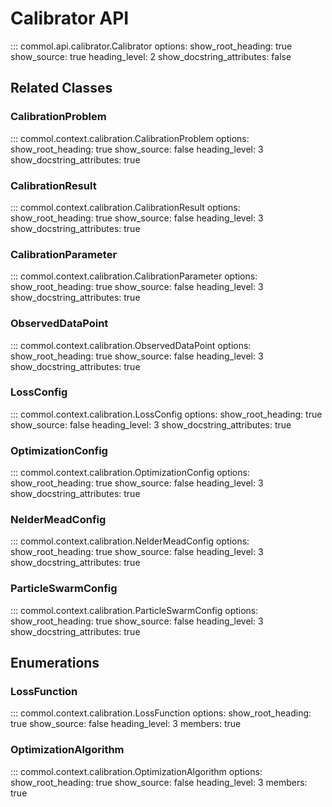 # Calibrator API

::: commol.api.calibrator.Calibrator
    options:
      show_root_heading: true
      show_source: true
      heading_level: 2
      show_docstring_attributes: false

## Related Classes

### CalibrationProblem

::: commol.context.calibration.CalibrationProblem
    options:
      show_root_heading: true
      show_source: false
      heading_level: 3
      show_docstring_attributes: true

### CalibrationResult

::: commol.context.calibration.CalibrationResult
    options:
      show_root_heading: true
      show_source: false
      heading_level: 3
      show_docstring_attributes: true

### CalibrationParameter

::: commol.context.calibration.CalibrationParameter
    options:
      show_root_heading: true
      show_source: false
      heading_level: 3
      show_docstring_attributes: true

### ObservedDataPoint

::: commol.context.calibration.ObservedDataPoint
    options:
      show_root_heading: true
      show_source: false
      heading_level: 3
      show_docstring_attributes: true

### LossConfig

::: commol.context.calibration.LossConfig
    options:
      show_root_heading: true
      show_source: false
      heading_level: 3
      show_docstring_attributes: true

### OptimizationConfig

::: commol.context.calibration.OptimizationConfig
    options:
      show_root_heading: true
      show_source: false
      heading_level: 3
      show_docstring_attributes: true

### NelderMeadConfig

::: commol.context.calibration.NelderMeadConfig
    options:
      show_root_heading: true
      show_source: false
      heading_level: 3
      show_docstring_attributes: true

### ParticleSwarmConfig

::: commol.context.calibration.ParticleSwarmConfig
    options:
      show_root_heading: true
      show_source: false
      heading_level: 3
      show_docstring_attributes: true

## Enumerations

### LossFunction

::: commol.context.calibration.LossFunction
    options:
      show_root_heading: true
      show_source: false
      heading_level: 3
      members: true

### OptimizationAlgorithm

::: commol.context.calibration.OptimizationAlgorithm
    options:
      show_root_heading: true
      show_source: false
      heading_level: 3
      members: true
